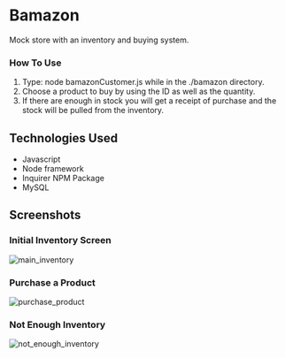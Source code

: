 # Bamazon
Mock store with an inventory and buying system.

### How To Use
1. Type: node bamazonCustomer.js while in the ./bamazon directory.
2. Choose a product to buy by using the ID as well as the quantity.
3. If there are enough in stock you will get a receipt of purchase and the stock will be pulled from the inventory.

## Technologies Used
* Javascript
* Node framework
* Inquirer NPM Package
* MySQL

## Screenshots

### Initial Inventory Screen
![main_inventory](https://user-images.githubusercontent.com/24480795/34075095-461889bc-e28a-11e7-862f-e36064ff4f8f.jpg)


### Purchase a Product
![purchase_product](https://user-images.githubusercontent.com/24480795/34075111-984a3032-e28a-11e7-91d4-9caddbb57ab1.JPG)


### Not Enough Inventory
![not_enough_inventory](https://user-images.githubusercontent.com/24480795/34075115-bd6a17ec-e28a-11e7-9eea-1f2e82e4721f.JPG)
